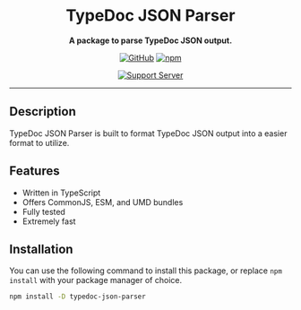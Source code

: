 <div align="center">

# TypeDoc JSON Parser

**A package to parse TypeDoc JSON output.**

[![GitHub](https://img.shields.io/github/license/RealShadowNova/typedoc-json-parser)](https://github.com/RealShadowNova/typedoc-json-parserblob/main/LICENSE.md)
[![npm](https://img.shields.io/npm/v/typedoc-json-parser?color=crimson&logo=npm&style=flat-square)](https://www.npmjs.com/package/typedoc-json-parser)

[![Support Server](https://discord.com/api/guilds/554742955898961930/embed.png?style=banner2)](https://discord.gg/fERY6AenEv)

</div>

---

## Description

TypeDoc JSON Parser is built to format TypeDoc JSON output into a easier format to utilize.

## Features

- Written in TypeScript
- Offers CommonJS, ESM, and UMD bundles
- Fully tested
- Extremely fast

## Installation

You can use the following command to install this package, or replace `npm install` with your package manager of choice.

```sh
npm install -D typedoc-json-parser
```
